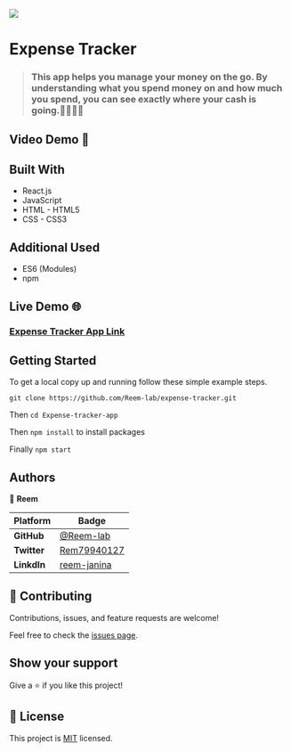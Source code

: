 ![](https://img.shields.io/static/v1?label=BY&message=Reemoz&color=red)

# Expense Tracker

> ### This app helps you manage your money on the go. By understanding what you spend money on and how much you spend, you can see exactly where your cash is going.💯🔥🚀😊

## Video Demo 🎥


## Built With

- React.js
- JavaScript
- HTML - HTML5
- CSS - CSS3

## Additional Used

- ES6 (Modules)
- npm

## Live Demo 🌐

### [Expense Tracker App Link]()

## Getting Started

To get a local copy up and running follow these simple example steps.

`git clone https://github.com/Reem-lab/expense-tracker.git`

Then `cd Expense-tracker-app`

Then `npm install` to install packages

Finally `npm start`

## Authors

👤 **Reem**

 Platform | Badge |
 --- | --- |
 **GitHub**  | [@Reem-lab](https://github.com/Reem-lab)
 **Twitter** | [Rem79940127](https://twitter.com/Rem79940127)
 **LinkdIn** | [reem-janina](https://www.linkedin.com/in/reem-janina-ab74ab21a/)


## 🤝 Contributing

Contributions, issues, and feature requests are welcome!

Feel free to check the [issues page](../../issues/).

## Show your support

Give a ⭐️ if you like this project!

## 📝 License

This project is [MIT](./LICENSE) licensed.
